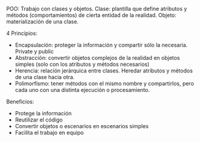 POO:
Trabajo con clases y objetos.
Clase: plantilla que define atributos y métodos (comportamientos) de cierta entidad de la realidad.
Objeto: materialización de una clase.

4 Principios:
- Encapsulación: proteger la información y compartir sólo la necesaria. Private y public
- Abstracción: convertir objetos complejos de la realidad en objetos simples (solo con los atributos y métodos necesarios)
- Herencia: relación jerárquica entre clases. Heredar atributos y métodos de una clase hacia otra.
- Polimorfismo: tener métodos con el mismo nombre y compartirlos, pero cada uno con una distinta ejecución o procesamiento.

Beneficios:
- Protege la información
- Reutilizar el código
- Convertir objetos o escenarios en escenarios simples
- Facilita el trabajo en equipo
